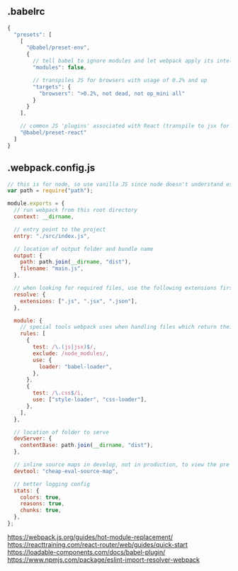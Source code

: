 ## .babelrc

```javascript
{
  "presets": [
    [
      "@babel/preset-env",
      {
        // tell babel to ignore modules and let webpack apply its intelligence to them
        "modules": false,

        // transpiles JS for browsers with usage of 0.2% and up
        "targets": {
          "browsers": ">0.2%, not dead, not op_mini all"
        }
      }
    ],

    // common JS 'plugins' associated with React (transpile to jsx for example)
    "@babel/preset-react"
  ]
}
```

## .webpack.config.js

```javascript
// this is for node, so use vanilla JS since node doesn't understand es6 modules
var path = require("path");

module.exports = {
  // run webpack from this root directory
  context: __dirname,

  // entry point to the project
  entry: "./src/index.js",

  // location of output folder and bundle name
  output: {
    path: path.join(__dirname, "dist"),
    filename: "main.js",
  },

  // when looking for required files, use the following extensions first before failing
  resolve: {
    extensions: [".js", ".jsx", ".json"],
  },

  module: {
    // special tools webpack uses when handling files which return their output back to webpack to build the bundle
    rules: [
      {
        test: /\.(js|jsx)$/,
        exclude: /node_modules/,
        use: {
          loader: "babel-loader",
        },
      },
      {
        test: /\.css$/i,
        use: ["style-loader", "css-loader"],
      },
    ],
  },

  // location of folder to serve
  devServer: {
    contentBase: path.join(__dirname, "dist"),
  },

  // inline source maps in develop, not in production, to view the pre transpiled code
  devtool: "cheap-eval-source-map",

  // better logging config
  stats: {
    colors: true,
    reasons: true,
    chunks: true,
  },
};
```

https://webpack.js.org/guides/hot-module-replacement/
https://reacttraining.com/react-router/web/guides/quick-start
https://loadable-components.com/docs/babel-plugin/
https://www.npmjs.com/package/eslint-import-resolver-webpack
